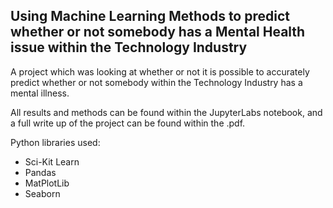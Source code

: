 ## Using Machine Learning Methods to predict whether or not somebody has a Mental Health issue within the Technology Industry

A project which was looking at whether or not it is possible to accurately predict whether or not somebody within the Technology Industry has a mental illness.

All results and methods can be found within the JupyterLabs notebook, and a full write up of the project can be found within the .pdf.

Python libraries used:
- Sci-Kit Learn
- Pandas
- MatPlotLib
- Seaborn
